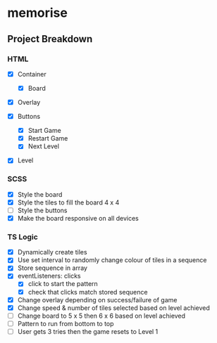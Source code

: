 # memorise

## Project Breakdown

### HTML

- [x] Container

  - [x] Board

- [x] Overlay

- [x] Buttons

  - [x] Start Game
  - [x] Restart Game
  - [x] Next Level

- [x] Level

### SCSS

- [x] Style the board
- [x] Style the tiles to fill the board 4 x 4
- [ ] Style the buttons
- [x] Make the board responsive on all devices

### TS Logic

- [x] Dynamically create tiles
- [x] Use set interval to randomly change colour of tiles in a sequence
- [x] Store sequence in array
- [x] eventListeners: clicks
  - [x] click to start the pattern
  - [x] check that clicks match stored sequence
- [x] Change overlay depending on success/failure of game
- [x] Change speed & number of tiles selected based on level achieved
- [ ] Change board to 5 x 5 then 6 x 6 based on level achieved
- [ ] Pattern to run from bottom to top
- [ ] User gets 3 tries then the game resets to Level 1
